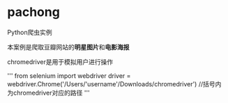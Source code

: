 # pachong
Python爬虫实例

本案例是爬取豆瓣网站的**明星图片**和**电影海报**

chromedriver是用于模拟用户进行操作

'''
from selenium import webdriver
driver = webdriver.Chrome('/Users/'username'/Downloads/chromedriver') //括号内为chromedriver对应的路径
'''
